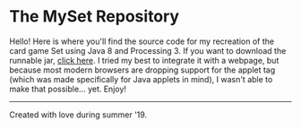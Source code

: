 <h1> The MySet Repository </h1>
<p> Hello! Here is where you'll find the source code for my recreation of the card game Set using Java 8 and Processing 3. If you want to download the runnable jar, <a href="https://jiroger.github.io/assets/code/MySetRunnable.jar">click here</a>. I tried my best to integrate it with a webpage, but because most modern browsers are dropping support for the applet tag (which was made specifically for Java applets in mind), I wasn't able to make that possible... yet. Enjoy!
  
  <hr>
<p> Created with love during summer '19. </p>
